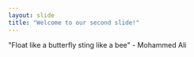 ```yaml
---
layout: slide
title: "Welcome to our second slide!"
---
```

"Float like a butterfly sting like a bee" - Mohammed Ali
